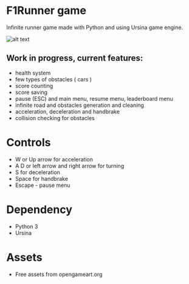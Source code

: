 # F1Runner game

Infinite runner game made with Python and using Ursina game engine.

![alt text](https://i.imgur.com/8w4fZFK.png)

## Work in progress, current features:

* health system
* few types of obstacles ( cars ) 
* score counting
* score saving
* pause (ESC) and main menu, resume menu, leaderboard menu
* infinite road and obstacles generation and cleaning
* acceleration, deceleration and handbrake
* collision checking for obstacles

# Controls

* W or Up arrow for acceleration
* A D or left arrow and right arrow for turning
* S for deceleration
* Space for handbrake
* Escape - pause menu


# Dependency

* Python 3
* Ursina

# Assets

* Free assets from opengameart.org

